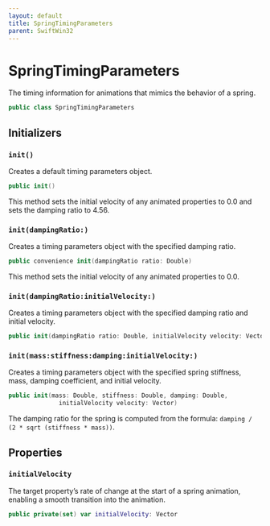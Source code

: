 ```yaml
---
layout: default
title: SpringTimingParameters
parent: SwiftWin32
---
```

# SpringTimingParameters

The timing information for animations that mimics the behavior of a spring.

``` swift
public class SpringTimingParameters 
```

## Initializers

### `init()`

Creates a default timing parameters object.

``` swift
public init() 
```

This method sets the initial velocity of any animated properties to 0.0
and sets the damping ratio to 4.56.

### `init(dampingRatio:)`

Creates a timing parameters object with the specified damping ratio.

``` swift
public convenience init(dampingRatio ratio: Double) 
```

This method sets the initial velocity of any animated properties to 0.0.

### `init(dampingRatio:initialVelocity:)`

Creates a timing parameters object with the specified damping ratio and
initial velocity.

``` swift
public init(dampingRatio ratio: Double, initialVelocity velocity: Vector) 
```

### `init(mass:stiffness:damping:initialVelocity:)`

Creates a timing parameters object with the specified spring stiffness,
mass, damping coefficient, and initial velocity.

``` swift
public init(mass: Double, stiffness: Double, damping: Double,
              initialVelocity velocity: Vector) 
```

The damping ratio for the spring is computed from the formula:
`damping / (2 * sqrt (stiffness * mass))`.

## Properties

### `initialVelocity`

The target property’s rate of change at the start of a spring animation,
enabling a smooth transition into the animation.

``` swift
public private(set) var initialVelocity: Vector
```
